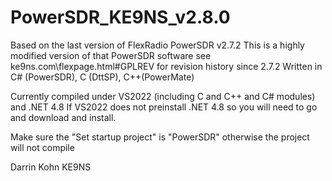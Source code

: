 # PowerSDR_KE9NS_v2.8.0

Based on the last version of FlexRadio PowerSDR v2.7.2
This is a highly modified version of that PowerSDR software
see ke9ns.com\flexpage.html#GPLREV for revision history since 2.7.2
Written in C# (PowerSDR), C (DttSP), C++(PowerMate)

Currently compiled under VS2022 (including C and C++ and C# modules) and .NET 4.8
If VS2022 does not preinstall .NET 4.8 so you will need to go and download and install.

Make sure the "Set startup project" is "PowerSDR" otherwise the project will not compile

Darrin Kohn KE9NS
